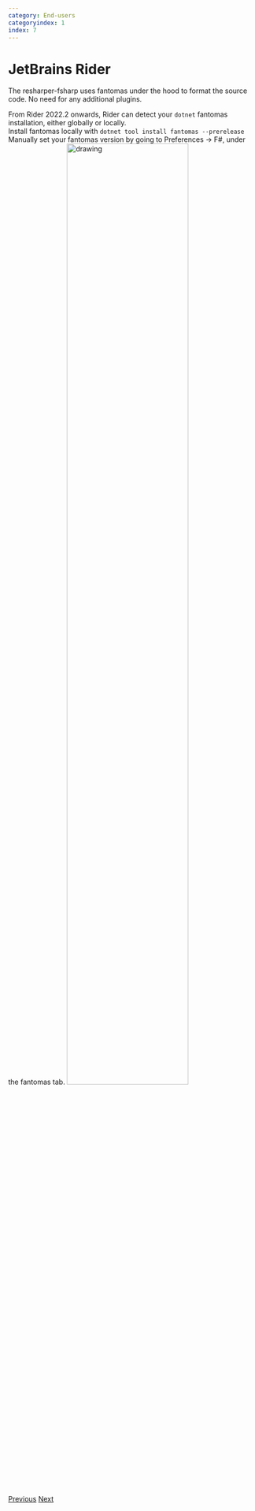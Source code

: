 ```yaml
---
category: End-users
categoryindex: 1
index: 7
---
```

# JetBrains Rider
The resharper-fsharp uses fantomas under the hood to format the source code. No need for any additional plugins.  
  
From Rider 2022.2 onwards, Rider can detect your `dotnet` fantomas installation, either globally or locally.  
Install fantomas locally with `dotnet tool install fantomas --prerelease`   
Manually set your fantomas version by going to Preferences -> F#, under the fantomas tab.
<img class="mt-2" src="{{root}}/images/rider-fantomas.png" alt="drawing" width="70%"/>
<div class="d-flex justify-content-between my-4">
  <a href="./GitHooks.html">Previous</a>
  <a href="./VisualStudio.html">Next</a>
</div>